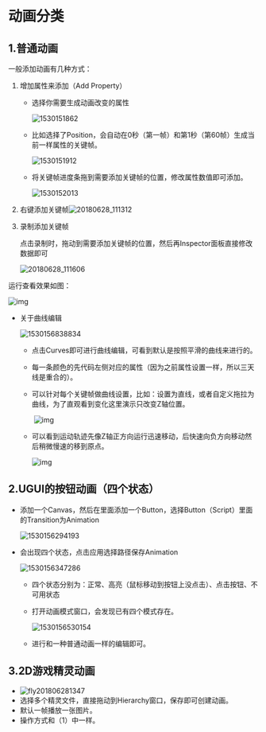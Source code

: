 # 动画分类

## 1.普通动画

一般添加动画有几种方式：

1. 增加属性来添加（Add Property）

   - 选择你需要生成动画改变的属性

      ![1530151862](1530151862.png)

   - 比如选择了Position，会自动在0秒（第一帧）和第1秒（第60帧）生成当前一样属性的关键帧。

     ![1530151912](1530151912.png)

   - 将关键帧进度条拖到需要添加关键帧的位置，修改属性数值即可添加。

      ![1530152013](1530152013.png)


2. 右键添加关键帧![20180628_111312](20180628_111312.png)

3. 录制添加关键帧

   点击录制时，拖动到需要添加关键帧的位置，然后再Inspector面板直接修改数据即可

   ![20180628_111606](20180628_111606.png)

运行查看效果如图：

![img](11-19-42-6-28-20534.gif)

- 关于曲线编辑

  ![1530156838834](1530156838834.png)

  - 点击Curves即可进行曲线编辑，可看到默认是按照平滑的曲线来进行的。

  - 每一条颜色的先代码左侧对应的属性（因为之前属性设置一样，所以三天线是重合的）。

  - 可以针对每个关键帧做曲线设置，比如：设置为直线，或者自定义拖拉为曲线，为了直观看到变化这里演示只改变Z轴位置。

    ​	![img](11-43-28-6-28-25191.gif)

  - 可以看到运动轨迹先像Z轴正方向运行迅速移动，后快速向负方向移动然后稍微慢速的移到原点。

    ![img](11-45-8-6-28-25517.gif)

  

## 2.UGUI的按钮动画（四个状态）

- 添加一个Canvas，然后在里面添加一个Button，选择Button（Script）里面的Transition为Animation

  ![1530156294193](1530156294193.png)

- 会出现四个状态，点击应用选择路径保存Animation

  ![1530156347286](1530156347286.png)

  - 四个状态分别为：正常、高亮（鼠标移动到按钮上没点击）、点击按钮、不可用状态

  - 打开动画模式窗口，会发现已有四个模式存在。

    ​![1530156530154](1530156530154.png)

  - 进行和一种普通动画一样的编辑即可。

## 3.2D游戏精灵动画

- ![fly201806281347](fly201806281347.gif)
- 选择多个精灵文件，直接拖动到Hierarchy窗口，保存即可创建动画。
- 默认一帧播放一张图片。
- 操作方式和（1）中一样。